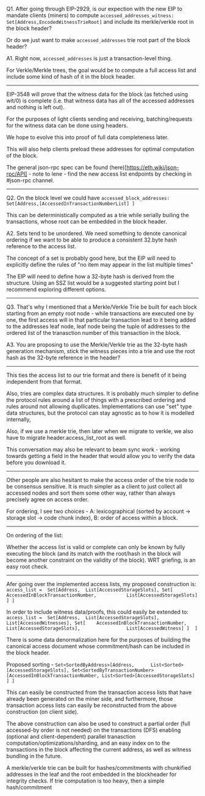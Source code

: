Q1. After going through EIP-2929, is our expection with the new EIP to mandate clients (miners) to compute `accessed_addresses_witness: Set[Address,EncodedWitnessTrieRoot]` and include its merkle/verkle root in the block header?

Or do we just want to make `accessed_addresses` trie root part of the block header?

A1. Right now, `accessed_addresses` is just a transaction-level thing.

For Verkle/Merkle trees, the goal would be to compute a full access list and include some kind of hash of it in the block header.

____

EIP-3548 will prove that the witness data for the block (as fetched using wit/0) is complete (i.e. that witness data has all of the accessed addresses and nothing is left out).

For the purposes of light clients sending and receiving, batching/requests for the witness data can be done using headers. 

We hope to evolve this into proof of full data completeness later.

This will also help clients preload these addresses for optimal computation of the block.

The general json-rpc spec can be found (here)[https://eth.wiki/json-rpc/API] - note to lene - find the new access list endpoints by checking in #json-rpc channel.

___

Q2. On the block level we could have `accessed_block_addresses: Set[Address,[AccessedInTransactionNumberList] ]`

This can be deterministically computed as a trie while serially builing the transactions, whose root can be embedded in the block header.

A2. Sets tend to be unordered. We need something to denote canonical ordering if we want to be able to produce a consistent 32.byte hash reference to the access list.

The concept of a set is probably good here, but the EIP will need to explicitly define the rules of "no item may appear in the list multiple times"

The EIP will need to define how a 32-byte hash is derived from the structure. Using an SSZ list would be a suggested starting point but I recommend exploring different options.

___

Q3. That's why I mentioned that a Merkle/Verkle Trie be built for each block starting from an empty root node - while transactions are executed one by one, the first access will in that particular transaction lead to it being added to the addresses leaf node, leaf node being the tuple of addresses to the ordered list of the tranasction number of this transaction in the block.

A3. You are proposing to use the Merkle/Verkle trie as the 32-byte hash generation mechanism, stick the witness pieces into a trie and use the root hash as the 32-byte reference in the header?
___

This ties the access list to our trie format and there is benefit of it being independent from that format.

Also, tries are complex data structures. It is probably much simpler to define the protocol rules around a list of things with a prescribed ordering and rules around not allowing dupllicates. Implementations can use "set" type data structures, but the protocol can stay agnostic as to how it is modelled internally,

Also, if we use a merkle trie, then later when we migrate to verkle, we also have to migrate header.access_list_root as well.

This conversation may also be relevant to beam sync work - working towards getting a field in the header that would allow you to verify the data before you download it.

___
Other people are also hesitant to make the access order of the trie node to be consensus sensitive. It is much simpler as a client to just collect all accessed nodes and sort them some other way, rather than always precisely agree on access order. 

For ordering, I see two choices - A: lexicographical (sorted by account -> storage slot -> code chunk index), B: order of access within a block.
___
On ordering of the list:

Whether the access list is valid or complete can only be known by fully executing the block (and its match with the root/hash in the block will become another constraint on the validity of the block). WRT griefing, is an easy root check.
___
Afer going over the implemented access lists, my proposed construction is:
`access_list = 
Set[Address, 
	List[AccessedStorageSlots],
	Set[	AccessedInBlockTransactionNumber, 			List[AccessedStorageSlots]
	]
]`

In order to include witness data/proofs, this could easily be extended to: 
`access_list = 
Set[Address, 
	List[AccessedStorageSlots], 
	List[AccessedWitnesses],
	Set[ 	AccessedInBlockTransactionNumber, 			List[AccessedStorageSlots], 				List[AccessedWitness]
	] 
]`

There is some data denormalization here for the purposes of building the canonical access document whose commitment/hash can be included in the block header.

Proposed sorting - 
`Set<SortedByAddress>[Address, 		List<Sorted>[AccessedStorageSlots],
Set<SortedByTransactionNumber>[AccessedInBlockTransactionNumber,
List<Sorted>[AccessedStorageSlots] ] ]`

This can easily be constructed from the transaction access lists that have already been generated on the miner side, and furthermore, those transaction access lists can easily be reconstructed from the above construction (on client side).

The above construction can also be used to construct a partial order (full accessed-by order is not needed) on the transactions (DFS) enabling (optional and client-dependent) parallel tranasction computation/optimizations/sharding, and an easy index on to the transactions in the block affecting the current address, as well as witness bundling in the future.

A merkle/verkle trie can be built for hashes/commitments with chunkified addresses in the leaf and the root embedded in the blockheader for integrity checks. If trie computation is too heavy, then a simple hash/commitment